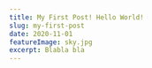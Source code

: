```yaml
---
title: My First Post! Hello World!
slug: my-first-post
date: 2020-11-01
featureImage: sky.jpg
excerpt: Blabla bla
---
```

